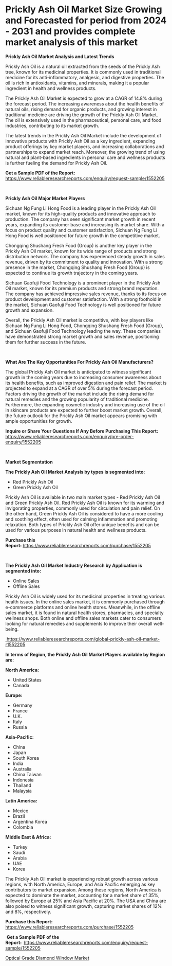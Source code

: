<p><h1>Prickly Ash Oil Market Size Growing and Forecasted for period from 2024 - 2031 and provides complete market analysis of this market</h1></p><p><strong>Prickly Ash Oil Market Analysis and Latest Trends</strong></p>
<p><p>Prickly Ash Oil is a natural oil extracted from the seeds of the Prickly Ash tree, known for its medicinal properties. It is commonly used in traditional medicine for its anti-inflammatory, analgesic, and digestive properties. The oil is rich in antioxidants, vitamins, and minerals, making it a popular ingredient in health and wellness products.</p><p>The Prickly Ash Oil Market is expected to grow at a CAGR of 14.8% during the forecast period. The increasing awareness about the health benefits of natural oils, rising demand for organic products, and growing interest in traditional medicine are driving the growth of the Prickly Ash Oil Market. The oil is extensively used in the pharmaceutical, personal care, and food industries, contributing to its market growth.</p><p>The latest trends in the Prickly Ash Oil Market include the development of innovative products with Prickly Ash Oil as a key ingredient, expanding product offerings by key market players, and increasing collaborations and partnerships to expand market reach. Moreover, the growing trend of using natural and plant-based ingredients in personal care and wellness products is further fueling the demand for Prickly Ash Oil.</p></p>
<p><strong>Get a Sample PDF of the Report:&nbsp;</strong> <a href="https://www.reliableresearchreports.com/enquiry/request-sample/1552205">https://www.reliableresearchreports.com/enquiry/request-sample/1552205</a></p>
<p>&nbsp;</p>
<p><strong>Prickly Ash Oil Major Market Players</strong></p>
<p><p>Sichuan Ng Fung Li Hong Food is a leading player in the Prickly Ash Oil market, known for its high-quality products and innovative approach to production. The company has seen significant market growth in recent years, expanding its customer base and increasing its market share. With a focus on product quality and customer satisfaction, Sichuan Ng Fung Li Hong Food is well positioned for future growth in the competitive market.</p><p>Chongqing Shushang Fresh Food (Group) is another key player in the Prickly Ash Oil market, known for its wide range of products and strong distribution network. The company has experienced steady growth in sales revenue, driven by its commitment to quality and innovation. With a strong presence in the market, Chongqing Shushang Fresh Food (Group) is expected to continue its growth trajectory in the coming years.</p><p>Sichuan Gaofuji Food Technology is a prominent player in the Prickly Ash Oil market, known for its premium products and strong brand reputation. The company has achieved impressive sales revenue, thanks to its focus on product development and customer satisfaction. With a strong foothold in the market, Sichuan Gaofuji Food Technology is well positioned for future growth and expansion.</p><p>Overall, the Prickly Ash Oil market is competitive, with key players like Sichuan Ng Fung Li Hong Food, Chongqing Shushang Fresh Food (Group), and Sichuan Gaofuji Food Technology leading the way. These companies have demonstrated strong market growth and sales revenue, positioning them for further success in the future.</p></p>
<p>&nbsp;</p>
<p><strong>What Are The Key Opportunities For Prickly Ash Oil Manufacturers?</strong></p>
<p><p>The global Prickly Ash Oil market is anticipated to witness significant growth in the coming years due to increasing consumer awareness about its health benefits, such as improved digestion and pain relief. The market is projected to expand at a CAGR of over 5% during the forecast period. Factors driving the growth of the market include the rising demand for natural remedies and the growing popularity of traditional medicine. Furthermore, the expanding cosmetic industry and increasing use of the oil in skincare products are expected to further boost market growth. Overall, the future outlook for the Prickly Ash Oil market appears promising with ample opportunities for growth.</p></p>
<p><strong>Inquire or Share Your Questions If Any Before Purchasing This Report:</strong> <a href="https://www.reliableresearchreports.com/enquiry/pre-order-enquiry/1552205">https://www.reliableresearchreports.com/enquiry/pre-order-enquiry/1552205</a></p>
<p>&nbsp;</p>
<p><strong>Market Segmentation</strong></p>
<p><strong>The Prickly Ash Oil Market Analysis by types is segmented into:</strong></p>
<p><ul><li>Red Prickly Ash Oil</li><li>Green Prickly Ash Oil</li></ul></p>
<p><p>Prickly Ash Oil is available in two main market types - Red Prickly Ash Oil and Green Prickly Ash Oil. Red Prickly Ash Oil is known for its warming and invigorating properties, commonly used for circulation and pain relief. On the other hand, Green Prickly Ash Oil is considered to have a more cooling and soothing effect, often used for calming inflammation and promoting relaxation. Both types of Prickly Ash Oil offer unique benefits and can be used for various purposes in natural health and wellness products.</p></p>
<p><strong>Purchase this Report:&nbsp;</strong><a href="https://www.reliableresearchreports.com/purchase/1552205">https://www.reliableresearchreports.com/purchase/1552205</a></p>
<p>&nbsp;</p>
<p><strong>The Prickly Ash Oil Market Industry Research by Application is segmented into:</strong></p>
<p><ul><li>Online Sales</li><li>Offline Sales</li></ul></p>
<p><p>Prickly Ash Oil is widely used for its medicinal properties in treating various health issues. In the online sales market, it is commonly purchased through e-commerce platforms and online health stores. Meanwhile, in the offline sales market, it is found in natural health stores, pharmacies, and specialty wellness shops. Both online and offline sales markets cater to consumers looking for natural remedies and supplements to improve their overall well-being.</p></p>
<p><a href="https://www.reliableresearchreports.com/global-prickly-ash-oil-market-r1552205">&nbsp;https://www.reliableresearchreports.com/global-prickly-ash-oil-market-r1552205</a></p>
<p><strong>In terms of Region, the Prickly Ash Oil Market Players available by Region are:</strong></p>
<p>
    <p> <strong> North America: </strong>
        <ul>
            <li>United States</li>
            <li>Canada</li>
        </ul>
        </p> 
    <p> <strong> Europe: </strong>
        <ul>
            <li>Germany</li>
            <li>France</li>
            <li>U.K.</li>
            <li>Italy</li>
            <li>Russia</li>
        </ul>
        </p> 
    <p> <strong> Asia-Pacific: </strong>
        <ul>
            <li>China</li>
            <li>Japan</li>
            <li>South Korea</li>
            <li>India</li>
            <li>Australia</li>
            <li>China Taiwan</li>
            <li>Indonesia</li>
            <li>Thailand</li>
            <li>Malaysia</li>
        </ul>
        </p> 
    <p> <strong> Latin America: </strong>
        <ul>
            <li>Mexico</li>
            <li>Brazil</li>
            <li>Argentina Korea</li>
            <li>Colombia</li>
        </ul>
        </p> 
    <p> <strong> Middle East & Africa: </strong>
        <ul>
            <li>Turkey</li>
            <li>Saudi</li>
            <li>Arabia</li>
            <li>UAE</li>
            <li>Korea</li>
        </ul>
    </p>
    </p>
<p><p>The Prickly Ash Oil market is experiencing robust growth across various regions, with North America, Europe, and Asia Pacific emerging as key contributors to market expansion. Among these regions, North America is expected to dominate the market, accounting for a market share of 35%, followed by Europe at 25% and Asia Pacific at 20%. The USA and China are also poised to witness significant growth, capturing market shares of 12% and 8%, respectively.</p></p>
<p><strong>Purchase this Report: </strong><a href="https://www.reliableresearchreports.com/purchase/1552205">https://www.reliableresearchreports.com/purchase/1552205</a></p>
<p>&nbsp;<strong>Get a Sample PDF of the Report:&nbsp;&nbsp;</strong><a href="https://www.reliableresearchreports.com/enquiry/request-sample/1552205">https://www.reliableresearchreports.com/enquiry/request-sample/1552205</a></p>
<p><strong></strong></p>
<p><p><a href="https://github.com/shotows/Market-Research-Report-List-3/blob/main/optical-grade-diamond-window-market.md">Optical Grade Diamond Window Market</a></p></p>
